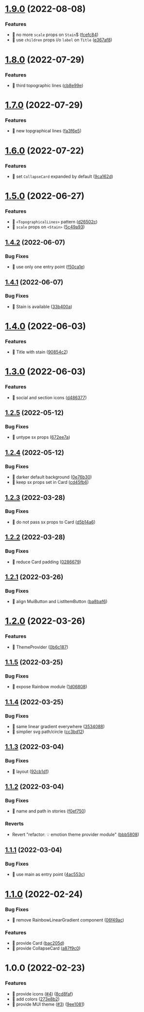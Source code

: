 # [1.9.0](https://github.com/ctrlup-io/rainbow-react/compare/v1.8.0...v1.9.0) (2022-08-08)


### Features

* 🎸 no more `scale` props on `Stain`$ ([fcefc84](https://github.com/ctrlup-io/rainbow-react/commit/fcefc84033305e7e3a2d9b9e046449880e025576))
* 🎸 use `children` props i/o `label` on `Title` ([e367af8](https://github.com/ctrlup-io/rainbow-react/commit/e367af80c92d942864dd9a1bd34a1dc776f1a58c))

# [1.8.0](https://github.com/ctrlup-io/rainbow-react/compare/v1.7.0...v1.8.0) (2022-07-29)


### Features

* 🎸 third topographic lines ([cb8e99e](https://github.com/ctrlup-io/rainbow-react/commit/cb8e99e04d642f0237832b3cf4a5430571950f0a))

# [1.7.0](https://github.com/ctrlup-io/rainbow-react/compare/v1.6.0...v1.7.0) (2022-07-29)


### Features

* 🎸 new topgraphical lines ([fa3f6e5](https://github.com/ctrlup-io/rainbow-react/commit/fa3f6e5ef610ff1e564b5922c0ec5ee1398ac123))

# [1.6.0](https://github.com/ctrlup-io/rainbow-react/compare/v1.5.0...v1.6.0) (2022-07-22)


### Features

* 🎸 set `CollapseCard` expanded by default ([9ca162d](https://github.com/ctrlup-io/rainbow-react/commit/9ca162df1cb7f025042909924f2c6fab8e1e41c2))

# [1.5.0](https://github.com/ctrlup-io/rainbow-react/compare/v1.4.2...v1.5.0) (2022-06-27)


### Features

* 🎸 `<TopographicalLines>` pattern ([d26502c](https://github.com/ctrlup-io/rainbow-react/commit/d26502cb63b54c16f9b12a9fd3030b36cb2055e0))
* 🎸 `scale` props on `<Stain>` ([5c49a93](https://github.com/ctrlup-io/rainbow-react/commit/5c49a933cb7710d06cc3b08e843a70f5da065914))

## [1.4.2](https://github.com/ctrlup-io/rainbow-react/compare/v1.4.1...v1.4.2) (2022-06-07)


### Bug Fixes

* 🐛 use only one entry point ([f50ca1e](https://github.com/ctrlup-io/rainbow-react/commit/f50ca1e012d471ea5ca55240969c4fe48a189152))

## [1.4.1](https://github.com/ctrlup-io/rainbow-react/compare/v1.4.0...v1.4.1) (2022-06-07)


### Bug Fixes

* 🐛 Stain is available ([33b400a](https://github.com/ctrlup-io/rainbow-react/commit/33b400a11a54dfc26b2356aafeb6ec2c1c3c9039))

# [1.4.0](https://github.com/ctrlup-io/rainbow-react/compare/v1.3.0...v1.4.0) (2022-06-03)


### Features

* 🎸 Title with stain ([90854c2](https://github.com/ctrlup-io/rainbow-react/commit/90854c21ecfb08c80511a5331a2e3885a4701727))

# [1.3.0](https://github.com/ctrlup-io/rainbow-react/compare/v1.2.5...v1.3.0) (2022-06-03)


### Features

* 🎸 social and section icons ([d486377](https://github.com/ctrlup-io/rainbow-react/commit/d486377f7c1e77ee9bfb8e0fa8a90effba18ae2e))

## [1.2.5](https://github.com/ctrlup-io/rainbow-react/compare/v1.2.4...v1.2.5) (2022-05-12)


### Bug Fixes

* 🐛 untype sx props ([672ee7a](https://github.com/ctrlup-io/rainbow-react/commit/672ee7afcbf8bd4c27fc5b53700f2dbe7c92a16a))

## [1.2.4](https://github.com/ctrlup-io/rainbow-react/compare/v1.2.3...v1.2.4) (2022-05-12)


### Bug Fixes

* 🐛 darker default background ([0e76b30](https://github.com/ctrlup-io/rainbow-react/commit/0e76b3095bbda16c66c3887bea0d4ac8c2ee9b46))
* 🐛 keep sx props set in Card ([cd45fb6](https://github.com/ctrlup-io/rainbow-react/commit/cd45fb613440441ccbd86b2044bfa91a5c9c3d34))

## [1.2.3](https://github.com/ctrlup-io/rainbow-react/compare/v1.2.2...v1.2.3) (2022-03-28)


### Bug Fixes

* 🐛 do not pass sx props to Card ([d5b14a6](https://github.com/ctrlup-io/rainbow-react/commit/d5b14a6f7b2393b8823999f33c3a3a0f0a41328f))

## [1.2.2](https://github.com/ctrlup-io/rainbow-react/compare/v1.2.1...v1.2.2) (2022-03-28)


### Bug Fixes

* 🐛 reduce Card padding ([0286679](https://github.com/ctrlup-io/rainbow-react/commit/028667976fae4d1bf38e2e875b7323251343f477))

## [1.2.1](https://github.com/ctrlup-io/rainbow-react/compare/v1.2.0...v1.2.1) (2022-03-26)


### Bug Fixes

* 🐛 align MuiButton and ListItemButton ([ba8baf6](https://github.com/ctrlup-io/rainbow-react/commit/ba8baf634c8e36839f7a45774d2765a25b8bbc65))

# [1.2.0](https://github.com/ctrlup-io/rainbow-react/compare/v1.1.5...v1.2.0) (2022-03-26)


### Features

* 🎸 ThemeProvider ([0b6c187](https://github.com/ctrlup-io/rainbow-react/commit/0b6c187373bc08b674ab70c2947bcf41f5a36bbd))

## [1.1.5](https://github.com/ctrlup-io/rainbow-react/compare/v1.1.4...v1.1.5) (2022-03-25)


### Bug Fixes

* 🐛 expose Rainbow module ([1d06808](https://github.com/ctrlup-io/rainbow-react/commit/1d068089ec70324d3fd4542c81f6a8a892a09d61))

## [1.1.4](https://github.com/ctrlup-io/rainbow-react/compare/v1.1.3...v1.1.4) (2022-03-25)


### Bug Fixes

* 🐛 same linear gradient everywhere ([3534088](https://github.com/ctrlup-io/rainbow-react/commit/35340889b4b7e22c1fbbeddadcd420b20c14f451))
* 🐛 simplier svg path/circle ([cc3bd12](https://github.com/ctrlup-io/rainbow-react/commit/cc3bd12b054f9a276e854ee9a59f500d4c737e34))

## [1.1.3](https://github.com/ctrlup-io/rainbow-react/compare/v1.1.2...v1.1.3) (2022-03-04)


### Bug Fixes

* 🐛 layout ([92cb1d1](https://github.com/ctrlup-io/rainbow-react/commit/92cb1d182118564e26fc647d89dccc5a8fdab6df))

## [1.1.2](https://github.com/ctrlup-io/rainbow-react/compare/v1.1.1...v1.1.2) (2022-03-04)


### Bug Fixes

* 🐛 name and path in stories ([f0ef750](https://github.com/ctrlup-io/rainbow-react/commit/f0ef750e73b84b8d871bdfeee78f0b1d4d01e2ef))


### Reverts

* Revert "refactor: 💡 emotion theme provider module" ([bbb5808](https://github.com/ctrlup-io/rainbow-react/commit/bbb580848e5df025d3d541afa2980d21e86bec25))

## [1.1.1](https://github.com/ctrlup-io/rainbow-react/compare/v1.1.0...v1.1.1) (2022-03-04)


### Bug Fixes

* 🐛 use main as entry point ([4ac553c](https://github.com/ctrlup-io/rainbow-react/commit/4ac553c27fbd75b59dc4eddc7fff1c54f0cebc41))

# [1.1.0](https://github.com/ctrlup-io/rainbow-react/compare/v1.0.0...v1.1.0) (2022-02-24)


### Bug Fixes

* 🐛 remove RainbowLinearGradient component ([06f49ac](https://github.com/ctrlup-io/rainbow-react/commit/06f49ac7d1a1b6911c5037ffd2d6d6adc74c74ce))


### Features

* 🎸 provide Card ([bac205d](https://github.com/ctrlup-io/rainbow-react/commit/bac205dcb128f22ad2cb6e314059039699e831fc))
* 🎸 provide CollapseCard ([a87f9c0](https://github.com/ctrlup-io/rainbow-react/commit/a87f9c0b32116fb5d329b99b03eb9b37daf6d95d))

# 1.0.0 (2022-02-23)


### Features

*  🎸 provide icons ([#4](https://github.com/ctrlup-io/rainbow-react/issues/4)) ([8cd8faf](https://github.com/ctrlup-io/rainbow-react/commit/8cd8faf9d283a0290f16691a275ee3e636be6b54))
* 🎸 add colors ([273e8b2](https://github.com/ctrlup-io/rainbow-react/commit/273e8b2f29d03b6d442a3eb73978b4e34bf69349))
* 🎸 provide MUI theme ([#3](https://github.com/ctrlup-io/rainbow-react/issues/3)) ([9ee1081](https://github.com/ctrlup-io/rainbow-react/commit/9ee1081c4b5f808fd0ce0805d5b1ce08f45ea1de))
